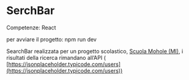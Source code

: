 # SerchBar

Competenze: React 

per avviare il progetto: npm run dev

SearchBar realizzata per un progetto scolastico, [Scuola Mohole (MI)](https://scuola.mohole.it/), i risultati della ricerca rimandano all’API ( [https://jsonplaceholder.typicode.com/users](https://jsonplaceholder.typicode.com/users))